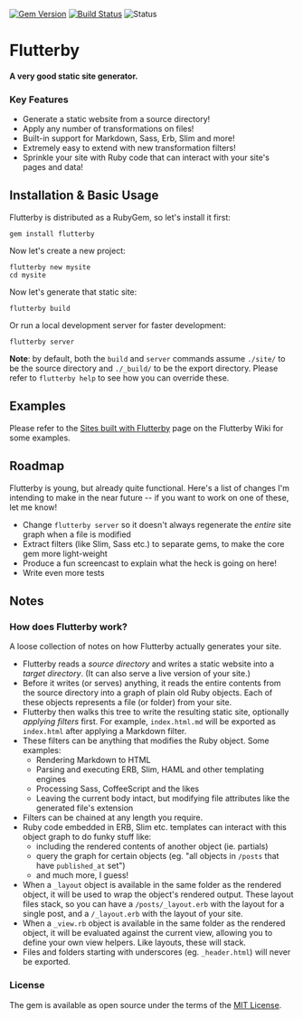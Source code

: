 [![Gem Version](https://badge.fury.io/rb/flutterby.svg)](https://badge.fury.io/rb/flutterby) [![Build Status](https://travis-ci.org/hmans/flutterby.svg?branch=master)](https://travis-ci.org/hmans/flutterby) ![Status](https://img.shields.io/badge/status-active-brightgreen.svg)

# Flutterby

#### A very good static site generator.


### Key Features

- Generate a static website from a source directory!
- Apply any number of transformations on files!
- Built-in support for Markdown, Sass, Erb, Slim and more!
- Extremely easy to extend with new transformation filters!
- Sprinkle your site with Ruby code that can interact with your site's pages and data!


## Installation & Basic Usage

Flutterby is distributed as a RubyGem, so let's install it first:

    gem install flutterby

Now let's create a new project:

    flutterby new mysite
    cd mysite

Now let's generate that static site:

    flutterby build

Or run a local development server for faster development:

    flutterby server

**Note**: by default, both the `build` and `server` commands assume `./site/` to be the source directory and `./_build/` to be the export directory. Please refer to `flutterby help` to see how you can override these.


## Examples

Please refer to the [Sites built with Flutterby](https://github.com/hmans/flutterby/wiki/Sites-built-with-Flutterby) page on the Flutterby Wiki for some examples.


## Roadmap

Flutterby is young, but already quite functional. Here's a list of changes I'm intending to make in the near future -- if you want to work on one of these, let me know!

- Change `flutterby server` so it doesn't always regenerate the _entire_ site graph when a file is modified
- Extract filters (like Slim, Sass etc.) to separate gems, to make the core gem more light-weight
- Produce a fun screencast to explain what the heck is going on here!
- Write even more tests


## Notes

### How does Flutterby work?

A loose collection of notes on how Flutterby actually generates your site.

- Flutterby reads a _source directory_ and writes a static website into a _target directory_. (It can also serve a live version of your site.)
- Before it writes (or serves) anything, it reads the entire contents from the source directory into a graph of plain old Ruby objects. Each of these objects represents a file (or folder) from your site.
- Flutterby then walks this tree to write the resulting static site, optionally _applying filters_ first. For example, `index.html.md` will be exported as `index.html` after applying a Markdown filter.
- These filters can be anything that modifies the Ruby object. Some examples:
  - Rendering Markdown to HTML
  - Parsing and executing ERB, Slim, HAML and other templating engines
  - Processing Sass, CoffeeScript and the likes
  - Leaving the current body intact, but modifying file attributes like the generated file's extension
- Filters can be chained at any length you require.
- Ruby code embedded in ERB, Slim etc. templates can interact with this object graph to do funky stuff like:
  - including the rendered contents of another object (ie. partials)
  - query the graph for certain objects (eg. "all objects in `/posts` that have `published_at` set")
  - and much more, I guess!
- When a `_layout` object is available in the same folder as the rendered object, it will be used to wrap the object's rendered output. These layout files stack, so you can have a `/posts/_layout.erb` with the layout for a single post, and a `/_layout.erb` with the layout of your site.
- When a `_view.rb` object is available in the same folder as the rendered object, it will be evaluated against the current view, allowing you to define your own view helpers. Like layouts, these will stack.
- Files and folders starting with underscores (eg. `_header.html`) will never be exported.

### License

The gem is available as open source under the terms of the [MIT License](http://opensource.org/licenses/MIT).
